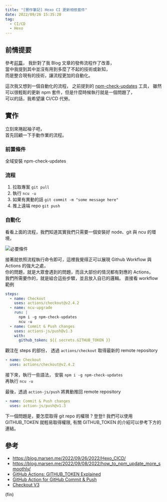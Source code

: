 ```yaml
---
title: "[實作筆記] Hexo CI 更新相依套件"
date: 2022/09/26 15:35:20
tag:
  - CI/CD
  - Hexo
---
```


## 前情提要

參考[前篇](https://blog.marsen.me/2022/09/26/2022/Hexo_CICD/)，
我針對了我 Blog 文章的發佈流程作了改善，  
當中我提到其中並沒有用到多麼了不起的技術或新知，  
而是整合現有的技術，讓流程更加的自動化。

這次我又想到一個自動化的流程，
之前提到的 [npm-check-updates](https://blog.marsen.me/2022/09/08/2022/how_to_npm_update_more_smoothly/) 工具，
雖然可以很輕鬆的更新 npm 套件，但是什麼時候執行就是一個問題了，  
可以的話，我希望讓 CI/CD 代勞。

## 實作

立刻來捲起袖子吧，  
首先回顧一下手動作業的流程。

### 前置條件

全域安裝 npm-check-updates

### 流程

1. 拉取專案 `git pull`
2. 執行 `ncu -u`
3. 如果有異動的話 `git commit -m "some message here"`
4. 推上遠端 repo `git push`

### 自動化

看看上面的流程，我們知道其實我們只需要一個安裝好 node、git 與 ncu 的環境，

![必要條件](https://i.imgur.com/GAPHpsr.png)

接著就依照流程執行命令即可，這裡我覺得正可以展現 Github Workflow 與 Actions 的強大之處，  
你的問題，就是大眾會遇到的問題，而且大部份的情況都有對應的 Actions，  
我們所需要作的，就是組合這些步驟，並且放入自已的邏輯。
直接看 workflow 範例

```yaml
steps:
  - name: Checkout
    uses: actions/checkout@v2.4.2
  - name: ncu-upgrade
    run: |
      npm i -g npm-check-updates
      ncu -u
  - name: Commit & Push changes
    uses: actions-js/push@v1.3
    with:
      github_token: ${{ secrets.GITHUB_TOKEN }}
```

觀注在 steps 的部份，
透過 `actions/checkout` 取得最新的 remote repository

```yaml
- name: Checkout
  uses: actions/checkout@v2.4.2
```

接下來，執行一些語法，
安裝 `npm i -g npm-check-updates`  
再執行 `ncu -u`

最後，透過 `action-js/push` 將異動推回 remote repository

```yaml
- name: Commit & Push changes
  uses: action-js/push@v1.3
```

下一個問題是，要怎麼取得 git repo 的權限 ?
登登!! 我們可以使用 GITHUB_TOKEN 就輕易取得權限,
有關 GITHUB_TOKEN 的介紹可以參考下方的連結。

## 參考

- <https://blog.marsen.me/2022/09/26/2022/Hexo_CICD/>
- <https://blog.marsen.me/2022/09/08/2022/how_to_npm_update_more_smoothly/>
- [GitHub Actions: GITHUB_TOKEN Explained](https://www.youtube.com/watch?v=jEK07KPEjnY)
- [GitHub Action for GitHub Commit & Push](https://github.com/marketplace/actions/github-commit-push)
- [Checkout V3](https://github.com/marketplace/actions/checkout)

(fin)
